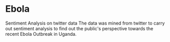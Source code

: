 # Ebola
Sentiment Analysis on twitter data
The data was mined from twitter to carry out sentiment analysis to find out the public's perspective towards the recent Ebola Outbreak in Uganda.
